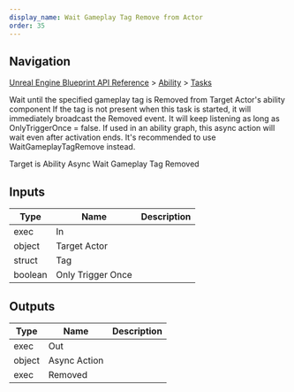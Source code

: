 ```yaml
---
display_name: Wait Gameplay Tag Remove from Actor
order: 35
---
```

## Navigation

[Unreal Engine Blueprint API Reference](https://dev.epicgames.com/documentation/en-us/unreal-engine/BlueprintAPI) > [Ability](https://dev.epicgames.com/documentation/en-us/unreal-engine/BlueprintAPI/Ability) > [Tasks](https://dev.epicgames.com/documentation/en-us/unreal-engine/BlueprintAPI/Ability/Tasks)

Wait until the specified gameplay tag is Removed from Target Actor's ability component
If the tag is not present when this task is started, it will immediately broadcast the Removed event. It will keep listening as long as OnlyTriggerOnce = false.
If used in an ability graph, this async action will wait even after activation ends. It's recommended to use WaitGameplayTagRemove instead.

Target is Ability Async Wait Gameplay Tag Removed

## Inputs

| Type | Name | Description |
| --- | --- | --- |
| exec | In |  |
| object | Target Actor |  |
| struct | Tag |  |
| boolean | Only Trigger Once |  |

## Outputs

| Type | Name | Description |
| --- | --- | --- |
| exec | Out |  |
| object | Async Action |  |
| exec | Removed |  |
